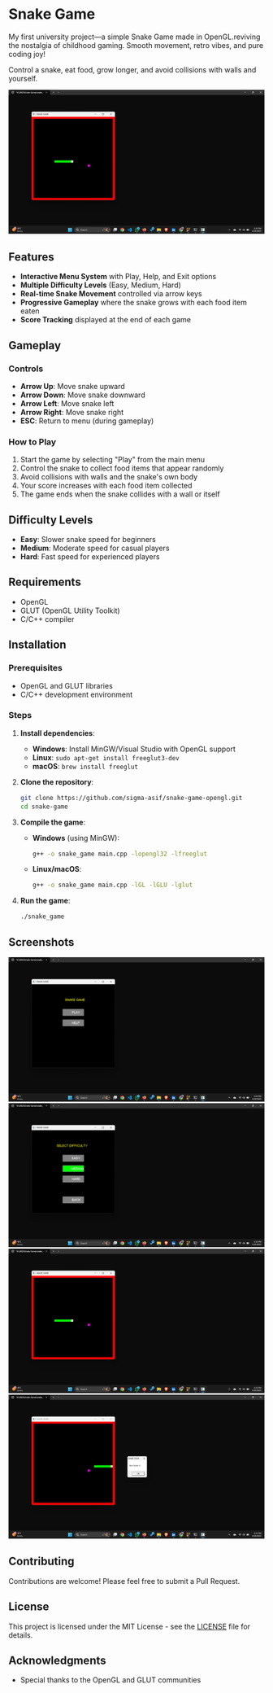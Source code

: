 # Snake Game

My first university project—a simple Snake Game made in OpenGL.reviving the nostalgia of childhood gaming. Smooth movement, retro vibes, and pure coding joy!

Control a snake, eat food, grow longer, and avoid collisions with walls and yourself.

![Snake Game](https://github.com/sigma-asif/snake-game-opengl/blob/958901a4ad784faac5a4ab77ded8534df4818ea0/screenshots/gameplay.png)

## Features

- **Interactive Menu System** with Play, Help, and Exit options
- **Multiple Difficulty Levels** (Easy, Medium, Hard)
- **Real-time Snake Movement** controlled via arrow keys
- **Progressive Gameplay** where the snake grows with each food item eaten
- **Score Tracking** displayed at the end of each game

## Gameplay

### Controls
- **Arrow Up**: Move snake upward
- **Arrow Down**: Move snake downward
- **Arrow Left**: Move snake left
- **Arrow Right**: Move snake right
- **ESC**: Return to menu (during gameplay)

### How to Play
1. Start the game by selecting "Play" from the main menu
2. Control the snake to collect food items that appear randomly
3. Avoid collisions with walls and the snake's own body
4. Your score increases with each food item collected
5. The game ends when the snake collides with a wall or itself

## Difficulty Levels

- **Easy**: Slower snake speed for beginners
- **Medium**: Moderate speed for casual players
- **Hard**: Fast speed for experienced players

## Requirements

- OpenGL
- GLUT (OpenGL Utility Toolkit)
- C/C++ compiler

## Installation

### Prerequisites
- OpenGL and GLUT libraries
- C/C++ development environment

### Steps

1. **Install dependencies**:
   - **Windows**: Install MinGW/Visual Studio with OpenGL support
   - **Linux**: `sudo apt-get install freeglut3-dev`
   - **macOS**: `brew install freeglut`

2. **Clone the repository**:
   ```bash
   git clone https://github.com/sigma-asif/snake-game-opengl.git
   cd snake-game
   ```

3. **Compile the game**:
   - **Windows** (using MinGW):
     ```bash
     g++ -o snake_game main.cpp -lopengl32 -lfreeglut
     ```
   - **Linux/macOS**:
     ```bash
     g++ -o snake_game main.cpp -lGL -lGLU -lglut
     ```

4. **Run the game**:
   ```bash
   ./snake_game
   ```

## Screenshots

![Main Menu](https://github.com/sigma-asif/snake-game-opengl/blob/958901a4ad784faac5a4ab77ded8534df4818ea0/screenshots/menu.png)
![Main Menu](https://github.com/sigma-asif/snake-game-opengl/blob/958901a4ad784faac5a4ab77ded8534df4818ea0/screenshots/menu2.png)
![Gameplay](https://github.com/sigma-asif/snake-game-opengl/blob/958901a4ad784faac5a4ab77ded8534df4818ea0/screenshots/gameplay.png)
![Game Over](https://github.com/sigma-asif/snake-game-opengl/blob/958901a4ad784faac5a4ab77ded8534df4818ea0/screenshots/gameover.png)

## Contributing

Contributions are welcome! Please feel free to submit a Pull Request.

## License

This project is licensed under the MIT License - see the [LICENSE](LICENSE) file for details.

## Acknowledgments

- Special thanks to the OpenGL and GLUT communities
